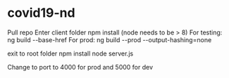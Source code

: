 # covid19-nd

Pull repo
Enter client folder
npm install (node needs to be > 8)
For testing: ng build --base-href
For prod: ng build --prod --output-hashing=none

exit to root folder
npm install
node server.js

Change to port to 4000 for prod and 5000 for dev
